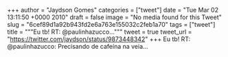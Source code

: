 
+++
author = "Jaydson Gomes"
categories = ["tweet"]
date = "Tue Mar 02 13:11:50 +0000 2010"
draft = false
image = "No media found for this Tweet"
slug = "6cef89d1a92b943fd2e6a763e155032c2feb1a70"
tags = ["tweet"]
title = """Eu tb! RT: @paulinhazucco..."""
tweet = true
tweet_url = "https://twitter.com/jaydson/status/9873448342"
+++
Eu tb! RT: @paulinhazucco: Precisando de cafeína na veia...
